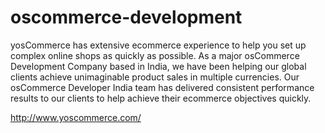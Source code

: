 oscommerce-development
======================

yosCommerce has extensive ecommerce experience to help you set up complex online shops as quickly as possible. As a major osCommerce Development Company based in India, we have been helping our global clients achieve unimaginable product sales in multiple currencies. Our osCommerce Developer India team has delivered consistent performance results to our clients to help achieve their ecommerce objectives quickly. 

http://www.yoscommerce.com/
